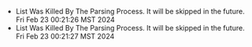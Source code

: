 *  List Was Killed By The Parsing Process. It will be skipped in the future. Fri Feb 23 00:21:26 MST 2024
*  List Was Killed By The Parsing Process. It will be skipped in the future. Fri Feb 23 00:21:27 MST 2024
